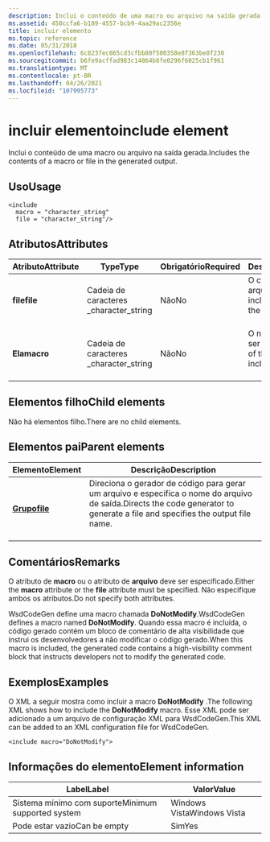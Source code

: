 ```yaml
---
description: Inclui o conteúdo de uma macro ou arquivo na saída gerada.
ms.assetid: 450ccfa6-b189-4557-bcb9-4aa29ac2356e
title: incluir elemento
ms.topic: reference
ms.date: 05/31/2018
ms.openlocfilehash: 6c8237ec865cd3cfbb80f500358e8f363be8f230
ms.sourcegitcommit: b6fe9acffad983c14864b8fe0296f6025cb1f961
ms.translationtype: MT
ms.contentlocale: pt-BR
ms.lasthandoff: 04/26/2021
ms.locfileid: "107995773"
---
```

# <a name="include-element"></a><span data-ttu-id="a295f-103">incluir elemento</span><span class="sxs-lookup"><span data-stu-id="a295f-103">include element</span></span>

<span data-ttu-id="a295f-104">Inclui o conteúdo de uma macro ou arquivo na saída gerada.</span><span class="sxs-lookup"><span data-stu-id="a295f-104">Includes the contents of a macro or file in the generated output.</span></span>

## <a name="usage"></a><span data-ttu-id="a295f-105">Uso</span><span class="sxs-lookup"><span data-stu-id="a295f-105">Usage</span></span>

``` syntax
<include
  macro = "character_string"
  file = "character_string"/>
```

## <a name="attributes"></a><span data-ttu-id="a295f-106">Atributos</span><span class="sxs-lookup"><span data-stu-id="a295f-106">Attributes</span></span>



| <span data-ttu-id="a295f-107">Atributo</span><span class="sxs-lookup"><span data-stu-id="a295f-107">Attribute</span></span>            | <span data-ttu-id="a295f-108">Type</span><span class="sxs-lookup"><span data-stu-id="a295f-108">Type</span></span>                         | <span data-ttu-id="a295f-109">Obrigatório</span><span class="sxs-lookup"><span data-stu-id="a295f-109">Required</span></span>      | <span data-ttu-id="a295f-110">Descrição</span><span class="sxs-lookup"><span data-stu-id="a295f-110">Description</span></span>                                              |
|----------------------|------------------------------|---------------|----------------------------------------------------------|
| <span data-ttu-id="a295f-111">**file**</span><span class="sxs-lookup"><span data-stu-id="a295f-111">**file**</span></span><br/>  | <span data-ttu-id="a295f-112">Cadeia de caracteres \_</span><span class="sxs-lookup"><span data-stu-id="a295f-112">character\_string</span></span><br/> | <span data-ttu-id="a295f-113">Não</span><span class="sxs-lookup"><span data-stu-id="a295f-113">No</span></span><br/> | <span data-ttu-id="a295f-114">O caminho para o arquivo a ser incluído.</span><span class="sxs-lookup"><span data-stu-id="a295f-114">The path to the file to include.</span></span><br/> <br/>  |
| <span data-ttu-id="a295f-115">**Ela**</span><span class="sxs-lookup"><span data-stu-id="a295f-115">**macro**</span></span><br/> | <span data-ttu-id="a295f-116">Cadeia de caracteres \_</span><span class="sxs-lookup"><span data-stu-id="a295f-116">character\_string</span></span><br/> | <span data-ttu-id="a295f-117">Não</span><span class="sxs-lookup"><span data-stu-id="a295f-117">No</span></span><br/> | <span data-ttu-id="a295f-118">O nome da macro a ser incluída.</span><span class="sxs-lookup"><span data-stu-id="a295f-118">The name of the macro to include.</span></span><br/> <br/> |



## <a name="child-elements"></a><span data-ttu-id="a295f-119">Elementos filho</span><span class="sxs-lookup"><span data-stu-id="a295f-119">Child elements</span></span>

<span data-ttu-id="a295f-120">Não há elementos filho.</span><span class="sxs-lookup"><span data-stu-id="a295f-120">There are no child elements.</span></span>

## <a name="parent-elements"></a><span data-ttu-id="a295f-121">Elementos pai</span><span class="sxs-lookup"><span data-stu-id="a295f-121">Parent elements</span></span>



| <span data-ttu-id="a295f-122">Elemento</span><span class="sxs-lookup"><span data-stu-id="a295f-122">Element</span></span>                         | <span data-ttu-id="a295f-123">Descrição</span><span class="sxs-lookup"><span data-stu-id="a295f-123">Description</span></span>                                                                                              |
|---------------------------------|----------------------------------------------------------------------------------------------------------|
| [<span data-ttu-id="a295f-124">**Grupo**</span><span class="sxs-lookup"><span data-stu-id="a295f-124">**file**</span></span>](file.md)<br/> | <span data-ttu-id="a295f-125">Direciona o gerador de código para gerar um arquivo e especifica o nome do arquivo de saída.</span><span class="sxs-lookup"><span data-stu-id="a295f-125">Directs the code generator to generate a file and specifies the output file name.</span></span><br/> <br/> |



## <a name="remarks"></a><span data-ttu-id="a295f-126">Comentários</span><span class="sxs-lookup"><span data-stu-id="a295f-126">Remarks</span></span>

<span data-ttu-id="a295f-127">O atributo de **macro** ou o atributo de **arquivo** deve ser especificado.</span><span class="sxs-lookup"><span data-stu-id="a295f-127">Either the **macro** attribute or the **file** attribute must be specified.</span></span> <span data-ttu-id="a295f-128">Não especifique ambos os atributos.</span><span class="sxs-lookup"><span data-stu-id="a295f-128">Do not specify both attributes.</span></span>

<span data-ttu-id="a295f-129">WsdCodeGen define uma macro chamada **DoNotModify**.</span><span class="sxs-lookup"><span data-stu-id="a295f-129">WsdCodeGen defines a macro named **DoNotModify**.</span></span> <span data-ttu-id="a295f-130">Quando essa macro é incluída, o código gerado contém um bloco de comentário de alta visibilidade que instrui os desenvolvedores a não modificar o código gerado.</span><span class="sxs-lookup"><span data-stu-id="a295f-130">When this macro is included, the generated code contains a high-visibility comment block that instructs developers not to modify the generated code.</span></span>

## <a name="examples"></a><span data-ttu-id="a295f-131">Exemplos</span><span class="sxs-lookup"><span data-stu-id="a295f-131">Examples</span></span>

<span data-ttu-id="a295f-132">O XML a seguir mostra como incluir a macro **DoNotModify** .</span><span class="sxs-lookup"><span data-stu-id="a295f-132">The following XML shows how to include the **DoNotModify** macro.</span></span> <span data-ttu-id="a295f-133">Esse XML pode ser adicionado a um arquivo de configuração XML para WsdCodeGen.</span><span class="sxs-lookup"><span data-stu-id="a295f-133">This XML can be added to an XML configuration file for WsdCodeGen.</span></span>

``` syntax
<include macro="DoNotModify">
```

## <a name="element-information"></a><span data-ttu-id="a295f-134">Informações do elemento</span><span class="sxs-lookup"><span data-stu-id="a295f-134">Element information</span></span>



| <span data-ttu-id="a295f-135">Label</span><span class="sxs-lookup"><span data-stu-id="a295f-135">Label</span></span> | <span data-ttu-id="a295f-136">Valor</span><span class="sxs-lookup"><span data-stu-id="a295f-136">Value</span></span> |
|-------------------------------------|---------------|
| <span data-ttu-id="a295f-137">Sistema mínimo com suporte</span><span class="sxs-lookup"><span data-stu-id="a295f-137">Minimum supported system</span></span><br/> | <span data-ttu-id="a295f-138">Windows Vista</span><span class="sxs-lookup"><span data-stu-id="a295f-138">Windows Vista</span></span> |
| <span data-ttu-id="a295f-139">Pode estar vazio</span><span class="sxs-lookup"><span data-stu-id="a295f-139">Can be empty</span></span>                        | <span data-ttu-id="a295f-140">Sim</span><span class="sxs-lookup"><span data-stu-id="a295f-140">Yes</span></span>           |



 

 




